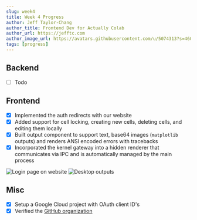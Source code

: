 ```yaml
---
slug: week4
title: Week 4 Progress
author: Jeff Taylor-Chang
author_title: Frontend Dev for Actually Colab
author_url: https://jefftc.com
author_image_url: https://avatars.githubusercontent.com/u/5074313?s=460&u=9dc3384482173ab6e158978936d42b440155007e&v=4
tags: [progress]
---
```


## Backend

- [ ] Todo

## Frontend

- [x] Implemented the auth redirects with our website
- [x] Added support for cell locking, creating new cells, deleting cells, and editing them locally
- [x] Built output component to support text, base64 images (`matplotlib` outputs) and renders ANSI encoded errors with tracebacks
- [x] Incorporated the kernel gateway into a hidden renderer that communicates via IPC and is automatically managed by the main process

![Login page on website](https://user-images.githubusercontent.com/5074313/108420303-9da06380-7201-11eb-975f-90e2a5722694.png)
![Desktop outputs](https://user-images.githubusercontent.com/5074313/108420545-f3750b80-7201-11eb-9ce0-66ca5cdbe6a0.png)

## Misc

- [x] Setup a Google Cloud project with OAuth client ID's
- [x] Verified the [GitHub organization](https://github.com/actually-colab)
